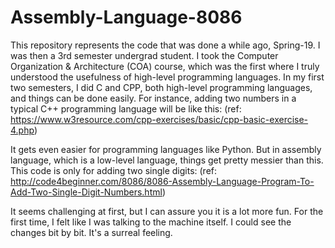 # Assembly-Language-8086
This repository represents the code that was done a while ago, Spring-19. 
I was then a 3rd semester undergrad student. 
I took the Computer Organization & Architecture (COA) course, which was the first where I truly understood the usefulness of high-level programming languages.
In my first two semesters, I did C and CPP, both high-level programming languages, and things can be done easily.
For instance, adding two numbers in a typical C++ programming language will be like this: (ref: https://www.w3resource.com/cpp-exercises/basic/cpp-basic-exercise-4.php)

It gets even easier for programming languages like Python. But in assembly language, which is a low-level language, things get pretty messier than this.
This code is only for adding two single digits: (ref: http://code4beginner.com/8086/8086-Assembly-Language-Program-To-Add-Two-Single-Digit-Numbers.html)

It seems challenging at first, but I can assure you it is a lot more fun. 
For the first time, I felt like I was talking to the machine itself. I could see the changes bit by bit.
It's a surreal feeling. 
